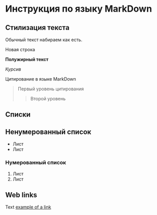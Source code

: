 # Инструкция по языку MarkDown

## Стилизация текста

Обычный текст набираем как есть.

Новая строка

**Полужирный текст**

*Курсив*

Цитирование в языке MarkDown
> Первый уровень цитирования
>> Второй уровень

## Списки
## Ненумерованный список
* Лист
* Лист

### Нумерованный список
1. Лист
2. Лист

## Web links
Text [example of a link](http.example.com "Всплывающая подсказка")

